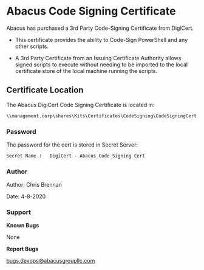 # Abacus Code Signing Certificate 

Abacus has purchased a 3rd Party Code-Signing Certificate from DigiCert.

- This certificate provides the ability to Code-Sign PowerShell and any other scripts.

- A 3rd Party Certificate from an Issuing Certificate Authority allows signed scripts to execute without needing to be imported to the local certificate store of the local machine running the scripts.


## Certificate Location

The Abacus DigiCert Code Signing Certificate is located in:

```html
\\management.corp\shares\Kits\Certificates\CodeSigning\CodeSigningCert.pfx
```

### Password
The password for the cert is stored in Secret Server:

```html
Secret Name :   DigiCert - Abacus Code Signing Cert
```

### Author ###
Author: Chris Brennan

Date: 4-8-2020

### Support ###
**Known Bugs**

None

**Report Bugs**

bugs.devops@abacusgroupllc.com
